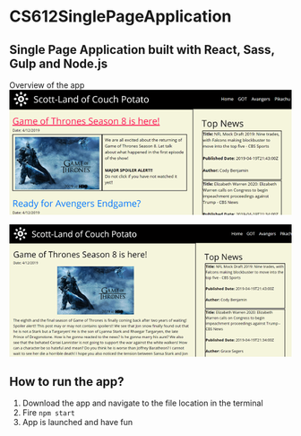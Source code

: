 # CS612SinglePageApplication

## Single Page Application built with React, Sass, Gulp and Node.js

Overview of the app<br />
![alt text](https://raw.githubusercontent.com/scottsun17/CS612SinglePageApplication/master/src/components/pages/images/overview.PNG)

![alt text](https://raw.githubusercontent.com/scottsun17/CS612SinglePageApplication/master/src/components/pages/images/gotpost.PNG)


## How to run the app?
1. Download the app and navigate to the file location in the terminal
2. Fire `npm start`
3. App is launched and have fun


